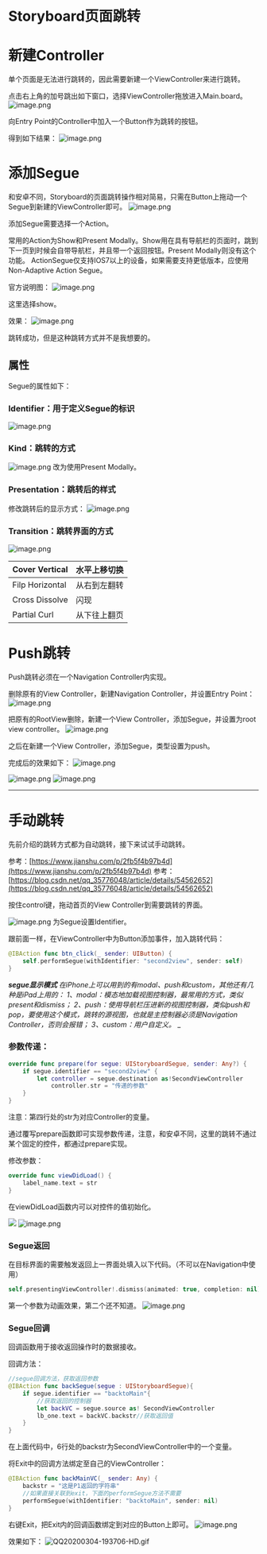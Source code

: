 # Storyboard页面跳转

# 新建Controller
单个页面是无法进行跳转的，因此需要新建一个ViewController来进行跳转。

点击右上角的加号跳出如下窗口，选择ViewController拖放进入Main.board。
![image.png](https://cdn.nlark.com/yuque/0/2020/png/736116/1583293179552-d4b5ce46-9946-4c9c-86e0-7b04f8995f59.png#align=left&display=inline&height=496&name=image.png&originHeight=992&originWidth=1362&size=911013&status=done&style=none&width=681)

向Entry Point的Controller中加入一个Button作为跳转的按钮。


得到如下结果：
![image.png](https://cdn.nlark.com/yuque/0/2020/png/736116/1583293320563-8d1fa199-af06-4a4e-8a74-894a441594a5.png#align=left&display=inline&height=497&name=image.png&originHeight=994&originWidth=1034&size=46259&status=done&style=none&width=517)

# 添加Segue
和安卓不同，Storyboard的页面跳转操作相对简易，只需在Button上拖动一个Segue到新建的ViewController即可。
![image.png](https://cdn.nlark.com/yuque/0/2020/png/736116/1583293405118-6a564fe6-c155-44de-b837-3fe6b8f1a4d6.png#align=left&display=inline&height=170&name=image.png&originHeight=340&originWidth=400&size=60662&status=done&style=none&width=200)

添加Segue需要选择一个Action。

常用的Action为Show和Present Modally。Show用在具有导航栏的页面时，跳到下一页到时候会自带导航栏，并且带一个返回按钮。Present Modally则没有这个功能。
ActionSegue仅支持IOS7以上的设备，如果需要支持更低版本，应使用Non-Adaptive Action Segue。

官方说明图：
![image.png](https://cdn.nlark.com/yuque/0/2020/png/736116/1583293560626-442a6c5e-0d83-415e-87fe-4e3ee1f95cf2.png#align=left&display=inline&height=631&name=image.png&originHeight=1262&originWidth=1376&size=297197&status=done&style=none&width=688)

这里选择show。

效果：
![image.png](https://cdn.nlark.com/yuque/0/2020/png/736116/1583293639833-1ceab63a-f2cb-4c45-8267-51c2bbae86b1.png#align=left&display=inline&height=761&name=image.png&originHeight=1522&originWidth=768&size=57128&status=done&style=none&width=384)

跳转成功，但是这种跳转方式并不是我想要的。

## 属性
Segue的属性如下：

### Identifier：用于定义Segue的标识
![image.png](https://cdn.nlark.com/yuque/0/2020/png/736116/1583294384320-7a2e0471-20ce-42ec-9e22-076be414639d.png#align=left&display=inline&height=247&name=image.png&originHeight=494&originWidth=510&size=49630&status=done&style=none&width=255)

### Kind：跳转的方式
![image.png](https://cdn.nlark.com/yuque/0/2020/png/736116/1583293914921-b2c850e8-eb2c-4512-942f-de5e634adaf3.png#align=left&display=inline&height=208&name=image.png&originHeight=416&originWidth=358&size=190668&status=done&style=none&width=179)
改为使用Present Modally。

### Presentation：跳转后的样式
修改跳转后的显示方式：
![image.png](https://cdn.nlark.com/yuque/0/2020/png/736116/1583293962867-8ae1f843-92ad-486f-b098-f52ff8c4545c.png#align=left&display=inline&height=160&name=image.png&originHeight=320&originWidth=350&size=158238&status=done&style=none&width=175)

### Transition：跳转界面的方式
![image.png](https://cdn.nlark.com/yuque/0/2020/png/736116/1583294337879-4eb811b8-78af-4515-aee4-6c5599e30af4.png#align=left&display=inline&height=100&name=image.png&originHeight=200&originWidth=350&size=90033&status=done&style=none&width=175)

| Cover Vertical | 水平上移切换 |
| --- | --- |
| Filp Horizontal | 从右到左翻转 |
| Cross Dissolve | 闪现 |
| Partial Curl | 从下往上翻页 |


# Push跳转
Push跳转必须在一个Navigation Controller内实现。

删除原有的View Controller，新建Navigation Controller，并设置Entry Point：
![image.png](https://cdn.nlark.com/yuque/0/2020/png/736116/1583294910175-ca8a1fed-ab04-4eae-be48-ec13649772e3.png#align=left&display=inline&height=555&name=image.png&originHeight=1110&originWidth=1216&size=97600&status=done&style=none&width=608)

把原有的RootView删除，新建一个View Controller，添加Segue，并设置为root view controller。
![image.png](https://cdn.nlark.com/yuque/0/2020/png/736116/1583294970748-eb88eb1e-e9f5-4a16-ae7c-b79bb6c06cd1.png#align=left&display=inline&height=176&name=image.png&originHeight=352&originWidth=348&size=31316&status=done&style=none&width=174)

之后在新建一个View Controller，添加Segue，类型设置为push。

完成后的效果如下：
![image.png](https://cdn.nlark.com/yuque/0/2020/png/736116/1583295114198-7cb2329c-2830-4808-b7cc-4924101155b7.png#align=left&display=inline&height=426&name=image.png&originHeight=852&originWidth=958&size=54954&status=done&style=none&width=479)

![image.png](https://cdn.nlark.com/yuque/0/2020/png/736116/1583295138562-7645dbe3-b199-49de-9e1d-b433f27de48d.png#align=left&display=inline&height=531&name=image.png&originHeight=1522&originWidth=768&size=68545&status=done&style=none&width=268) ![image.png](https://cdn.nlark.com/yuque/0/2020/png/736116/1583295148125-7f23cc6d-ae02-4c56-8747-24bb85a9ba18.png#align=left&display=inline&height=535&name=image.png&originHeight=1522&originWidth=768&size=68254&status=done&style=none&width=270)

---

# 手动跳转
先前介绍的跳转方式都为自动跳转，接下来试试手动跳转。

参考：[https://www.jianshu.com/p/2fb5f4b97b4d](https://www.jianshu.com/p/2fb5f4b97b4d)
参考：[https://blog.csdn.net/qq_35776048/article/details/54562652](https://blog.csdn.net/qq_35776048/article/details/54562652)

按住control键，拖动首页的View Controller到需要跳转的界面。

![image.png](https://cdn.nlark.com/yuque/0/2020/png/736116/1583300472298-35a0d569-78d7-4141-a3cb-7af8f342381f.png#align=left&display=inline&height=76&name=image.png&originHeight=152&originWidth=530&size=14426&status=done&style=none&width=265)
为Segue设置Identifier。

跟前面一样，在ViewController中为Button添加事件，加入跳转代码：
```swift
@IBAction func btn_click(_ sender: UIButton) {
	self.performSegue(withIdentifier: "second2view", sender: self)
}
```

_**segue显示模式**_
_在iPhone上可以用到的有modal、push和custom，其他还有几种是iPad上用的：_
_1、modal：模态地加载视图控制器，最常用的方式，类似present和dismiss；_
_2、push：使用导航栏压进新的视图控制器，类似push和pop，要使用这个模式，跳转的源视图，也就是主控制器必须是Navigation Controller，否则会报错；_
_3、custom：用户自定义。_
_
### 参数传递：
```swift
override func prepare(for segue: UIStoryboardSegue, sender: Any?) {
	if segue.identifier == "second2view" {
		let controller = segue.destination as!SecondViewController
			controller.str = "传递的参数"
	}
}
```
注意：第四行处的str为对应Controller的变量。

通过覆写prepare函数即可实现参数传递，注意，和安卓不同，这里的跳转不通过某个固定的控件，都通过prepare实现。

修改参数：
```swift
override func viewDidLoad() {
	label_name.text = str
}
```

在viewDidLoad函数内可以对控件的值初始化。

![](https://cdn.nlark.com/yuque/__puml/09aad6cfe3847310ae42fa369f413218.svg#lake_card_v2=eyJjb2RlIjoiQHN0YXJ0dW1sXG5cbnN0YXJ0XG5cbjrpobXpnaLlj5HnlJ_ot7Povaw7XG5cbjrliKTmlq3op6blj5Hot7PovaznmoRzZWd1ZeeahGlkZW50aWZpZXI7XG5cbjrkuLrlr7nlupTnmoRDb250cm9sbGVy55qE5Y-C5pWw6LWL5YC8O1xuXG5zdG9wXG5cbkBlbmR1bWwiLCJ0eXBlIjoicHVtbCIsImlkIjoiaFZVbVQiLCJ1cmwiOiJodHRwczovL2Nkbi5ubGFyay5jb20veXVxdWUvX19wdW1sLzA5YWFkNmNmZTM4NDczMTBhZTQyZmEzNjlmNDEzMjE4LnN2ZyIsImNhcmQiOiJkaWFncmFtIn0=)
![image.png](https://cdn.nlark.com/yuque/0/2020/png/736116/1583301132078-63cc3087-07e2-466d-8a90-ffeead054957.png#align=left&display=inline&height=668&name=image.png&originHeight=1522&originWidth=768&size=57335&status=done&style=none&width=337)

### Segue返回
在目标界面的需要触发返回上一界面处填入以下代码。（不可以在Navigation中使用）
```swift
self.presentingViewController!.dismiss(animated: true, completion: nil)
```

第一个参数为动画效果，第二个还不知道。
![image.png](https://cdn.nlark.com/yuque/0/2020/png/736116/1583303764612-e48b3410-01bc-4a1a-bf97-1260d39d2dc2.png#align=left&display=inline&height=68&name=image.png&originHeight=136&originWidth=804&size=20390&status=done&style=none&width=402)

### Segue回调
回调函数用于接收返回操作时的数据接收。

回调方法：
```swift
//segue回调方法，获取返回参数
@IBAction func backSegue(segue : UIStoryboardSegue){
    if segue.identifier == "backtoMain"{
        //获取返回的控制器
        let backVC = segue.source as! SecondViewController
        lb_one.text = backVC.backstr//获取返回值
    }
}
```
在上面代码中，6行处的backstr为SecondViewController中的一个变量。

将Exit中的回调方法绑定至自己的ViewController：
```swift
@IBAction func backMainVC(_ sender: Any) {
	backstr = "这是P1返回的字符串"
	//如果直接关联到exit，下面的performSegue方法不需要
	performSegue(withIdentifier: "backtoMain", sender: nil)
}
```

右键Exit，把Exit内的回调函数绑定到对应的Button上即可。
![image.png](https://cdn.nlark.com/yuque/0/2020/png/736116/1583321727647-478b2562-914f-4a6b-a625-343f994df080.png#align=left&display=inline&height=80&name=image.png&originHeight=160&originWidth=416&size=22345&status=done&style=none&width=208)

效果如下：
![QQ20200304-193706-HD.gif](https://cdn.nlark.com/yuque/0/2020/gif/736116/1583321866856-0dec1012-4647-4069-8345-5c0b410c21d2.gif#align=left&display=inline&height=600&name=QQ20200304-193706-HD.gif&originHeight=600&originWidth=302&size=9057961&status=done&style=none&width=302)

